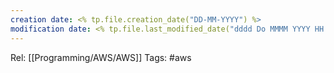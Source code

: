 ```yaml
---
creation date: <% tp.file.creation_date("DD-MM-YYYY") %>
modification date: <% tp.file.last_modified_date("dddd Do MMMM YYYY HH:mm:ss") %>
---
```

Rel: [[Programming/AWS/AWS]]
Tags: #aws
